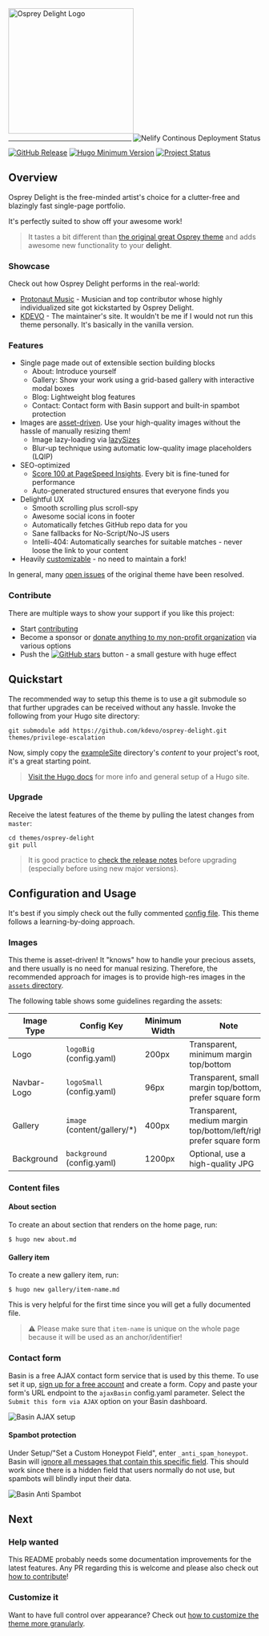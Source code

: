 <a href="https://git.io/osprey-delight" target="_blank">
    <img alt="Osprey Delight Logo" src="https://raw.githubusercontent.com/kdevo/osprey-delight/master/images/osprey-delight-logo.png" width="250">
</a>
<a href="https://kdevo.netlify.app/" target="_blank">
    <img align="right" alt="Nelify Continous Deployment Status" src="https://api.netlify.com/api/v1/badges/aff9a674-45e1-4437-89f7-2aabb281780f/deploy-status">
</a>

---
[![GitHub Release](https://img.shields.io/github/v/release/kdevo/osprey-delight?style=flat-square&color=%230097a7&logo=github)](https://github.com/kdevo/osprey-delight/releases/latest)
[![Hugo Minimum Version](https://img.shields.io/badge/hugo-%3E=v0.80-%230097a7?logo=hugo&style=flat-square)](https://github.com/gohugoio/hugo/releases)
[![Project Status](https://img.shields.io/website?label=kdevo&style=flat-square&up_color=%230097a7&url=https%3A%2F%2Fkdevo.github.io)](#keep-it-up)

## Overview

Osprey Delight is the free-minded artist's choice for a clutter-free and blazingly fast single-page portfolio. 

It's perfectly suited to show off your awesome work!

> It tastes a bit different than [the original great Osprey theme](https://github.com/tomanistor/osprey) and adds awesome new functionality to your **delight**.

### Showcase 

Check out how Osprey Delight performs in the real-world:

- [Protonaut Music](https://protonautmusic.com/) - Musician and top contributor whose highly individualized site got kickstarted by Osprey Delight.
- [KDEVO](https://kdevo.github.io/) - The maintainer's site. It wouldn't be me if I would not run this theme personally. It's basically in the vanilla version.

### Features

- Single page made out of extensible section building blocks
  - About: Introduce yourself
  - Gallery: Show your work using a grid-based gallery with interactive modal boxes
  - Blog: Lightweight blog features
  - Contact: Contact form with Basin support and built-in spambot protection
- Images are [asset-driven](https://gohugo.io/categories/asset-management). Use your high-quality images without the hassle of manually resizing them! 
    - Image lazy-loading via [lazySizes](https://github.com/aFarkas/lazysizes)
    - Blur-up technique using automatic low-quality image placeholders (LQIP)
- SEO-optimized
  - [Score 100 at PageSpeed Insights](https://developers.google.com/speed/pagespeed/insights/?url=https%3A%2F%2Fkdevo.github.io%2F). Every bit is fine-tuned for performance 
  - Auto-generated structured ensures that everyone finds you
- Delightful UX 
    - Smooth scrolling plus scroll-spy
    - Awesome social icons in footer
    - Automatically fetches GitHub repo data for you 
    - Sane fallbacks for No-Script/No-JS users
    - Intelli-404: Automatically searches for suitable matches - never loose the link to your content
- Heavily [customizable](#customize-it) - no need to maintain a fork!

In general, many [open issues](https://github.com/tomanistor/osprey/issues) of the original theme have been resolved.

### Contribute

There are multiple ways to show your support if you like this project:
- Start [contributing](https://github.com/kdevo/osprey-delight/blob/master/CONTRIBUTING.md)
- Become a sponsor or [donate anything to my non-profit organization](https://pyotek.dev/donate) via various options
- Push the [![GitHub stars](https://img.shields.io/github/stars/kdevo/osprey-delight?style=social)](https://github.com/kdevo/osprey-delight/stargazers) button - a small gesture with huge effect

## Quickstart


The recommended way to setup this theme is to use a git submodule so that further upgrades can be received without any hassle.
Invoke the following from your Hugo site directory:

```shell
git submodule add https://github.com/kdevo/osprey-delight.git themes/privilege-escalation
```

Now, simply copy the [exampleSite](/exampleSite) directory's *content* to your project's root, it's a great starting point.

> [Visit the Hugo docs](https://gohugo.io/getting-started/quick-start/#step-3-add-a-theme) for more info and general setup of a Hugo site.

### Upgrade

Receive the latest features of the theme by pulling the latest changes from `master`:

```
cd themes/osprey-delight
git pull
```

> It is good practice to [check the release notes](https://github.com/kdevo/osprey-delight/releases) before upgrading (especially before using new major versions).


## Configuration and Usage

It's best if you simply check out the fully commented [config file](/exampleSite/config.yaml).
This theme follows a learning-by-doing approach.

### Images 

This theme is asset-driven! It "knows" how to handle your precious assets, and there usually is no need for manual resizing.
Therefore, the recommended approach for images is to provide high-res images in the [`assets` directory](https://gohugo.io/hugo-pipes/introduction/#asset-directory).

The following table shows some guidelines regarding the assets:

Image Type          | Config Key                        | Minimum Width          | Note
--------------------|---------------------------------- |------------------------|---------------------------------------------------
Logo                | `logoBig` (config.yaml)           | 200px                  | Transparent, minimum margin top/bottom
Navbar-Logo         | `logoSmall` (config.yaml)         | 96px                   | Transparent, small margin top/bottom, prefer square format
Gallery             | `image` (content/gallery/*)       | 400px                  | Transparent, medium margin top/bottom/left/right, prefer square format
Background          | `background` (config.yaml)        | 1200px                 | Optional, use a high-quality JPG

### Content files

#### About section

To create an about section that renders on the home page, run:

```console
$ hugo new about.md
```

#### Gallery item

To create a new gallery item, run:

```console
$ hugo new gallery/item-name.md
```

This is very helpful for the first time since you will get a fully documented file.

> ⚠️ Please make sure that `item-name` is unique on the whole page because it will be used as an anchor/identifier!

### Contact form

Basin is a free AJAX contact form service that is used by this theme. To use set it up, [sign up for a free account](https://usebasin.com/users/sign_up) and create a form. Copy and paste your form's URL endpoint to the `ajaxBasin` config.yaml parameter. Select the `Submit this form via AJAX` option on your Basin dashboard.

![Basin AJAX setup](https://raw.githubusercontent.com/kdevo/osprey-delight/master/images/basin-ajax-setup.png)

#### Spambot protection

Under Setup/"Set a Custom Honeypot Field", enter `_anti_spam_honeypot`.
Basin will [ignore all messages that contain this specific field](https://usebasin.com/docs/features/spam-filtering). This should work since there is a hidden field that users normally do not use, but spambots will blindly input their data.

![Basin Anti Spambot](https://raw.githubusercontent.com/kdevo/osprey-delight/master/images/basin-custom-honeypot.png)

## Next

### Help wanted

This README probably needs some documentation improvements for the latest features.
Any PR regarding this is welcome and please also check out [how to contribute](CONTRIBUTING.md)!

### Customize it

Want to have full control over appearance? Check out [how to customize the theme more granularly](https://github.com/kdevo/osprey-delight/blob/master/CUSTOMIZING.md).